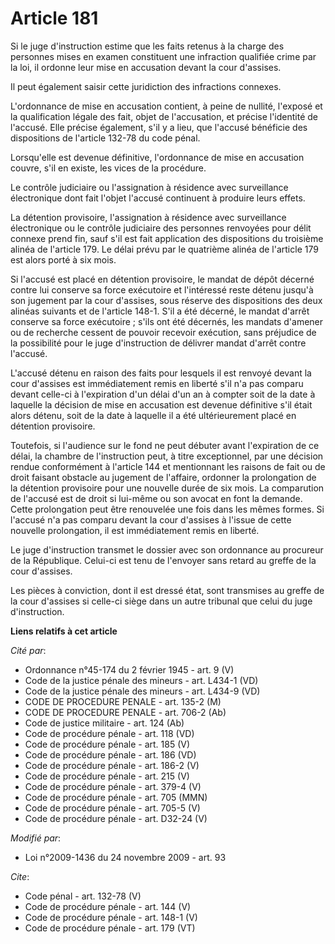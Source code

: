 # Article 181

Si le juge d'instruction estime que les faits retenus à la charge des personnes mises en examen constituent une infraction
qualifiée crime par la loi, il ordonne leur mise en accusation devant la cour d'assises. 

Il peut également saisir cette juridiction des infractions connexes. 

L'ordonnance de mise en accusation contient, à peine de nullité, l'exposé et la qualification légale des fait, objet de
l'accusation, et précise l'identité de l'accusé. Elle précise également, s'il y a lieu, que l'accusé bénéficie des
dispositions de l'article 132-78 du code pénal. 

Lorsqu'elle est devenue définitive, l'ordonnance de mise en accusation couvre, s'il en existe, les vices de la procédure. 

Le contrôle judiciaire ou l'assignation à résidence avec surveillance électronique dont fait l'objet l'accusé continuent à
produire leurs effets. 

La détention provisoire, l'assignation à résidence avec surveillance électronique ou le contrôle judiciaire des personnes
renvoyées pour délit connexe prend fin, sauf s'il est fait application des dispositions du troisième alinéa de l'article 179.
Le délai prévu par le quatrième alinéa de l'article 179 est alors porté à six mois. 

Si l'accusé est placé en détention provisoire, le mandat de dépôt décerné contre lui conserve sa force exécutoire et
l'intéressé reste détenu jusqu'à son jugement par la cour d'assises, sous réserve des dispositions des deux alinéas suivants
et de l'article 148-1. S'il a été décerné, le mandat d'arrêt conserve sa force exécutoire ; s'ils ont été décernés, les
mandats d'amener ou de recherche cessent de pouvoir recevoir exécution, sans préjudice de la possibilité pour le juge
d'instruction de délivrer mandat d'arrêt contre l'accusé. 

L'accusé détenu en raison des faits pour lesquels il est renvoyé devant la cour d'assises est immédiatement remis en liberté
s'il n'a pas comparu devant celle-ci à l'expiration d'un délai d'un an à compter soit de la date à laquelle la décision de
mise en accusation est devenue définitive s'il était alors détenu, soit de la date à laquelle il a été ultérieurement placé
en détention provisoire. 

Toutefois, si l'audience sur le fond ne peut débuter avant l'expiration de ce délai, la chambre de l'instruction peut, à
titre exceptionnel, par une décision rendue conformément à l'article 144 et mentionnant les raisons de fait ou de droit
faisant obstacle au jugement de l'affaire, ordonner la prolongation de la détention provisoire pour une nouvelle durée de six
mois. La comparution de l'accusé est de droit si lui-même ou son avocat en font la demande. Cette prolongation peut être
renouvelée une fois dans les mêmes formes. Si l'accusé n'a pas comparu devant la cour d'assises à l'issue de cette nouvelle
prolongation, il est immédiatement remis en liberté. 

Le juge d'instruction transmet le dossier avec son ordonnance au procureur de la République. Celui-ci est tenu de l'envoyer
sans retard au greffe de la cour d'assises. 

Les pièces à conviction, dont il est dressé état, sont transmises au greffe de la cour d'assises si celle-ci siège dans un
autre tribunal que celui du juge d'instruction.

**Liens relatifs à cet article**

_Cité par_:

  - Ordonnance n°45-174 du 2 février 1945 - art. 9 (V)
  - Code de la justice pénale des mineurs - art. L434-1 (VD)
  - Code de la justice pénale des mineurs - art. L434-9 (VD)
  - CODE DE PROCEDURE PENALE - art. 135-2 (M)
  - CODE DE PROCEDURE PENALE - art. 706-2 (Ab)
  - Code de justice militaire - art. 124 (Ab)
  - Code de procédure pénale - art. 118 (VD)
  - Code de procédure pénale - art. 185 (V)
  - Code de procédure pénale - art. 186 (VD)
  - Code de procédure pénale - art. 186-2 (V)
  - Code de procédure pénale - art. 215 (V)
  - Code de procédure pénale - art. 379-4 (V)
  - Code de procédure pénale - art. 705 (MMN)
  - Code de procédure pénale - art. 705-5 (V)
  - Code de procédure pénale - art. D32-24 (V)

_Modifié par_:

  - Loi n°2009-1436 du 24 novembre 2009 - art. 93

_Cite_:

  - Code pénal - art. 132-78 (V)
  - Code de procédure pénale - art. 144 (V)
  - Code de procédure pénale - art. 148-1 (V)
  - Code de procédure pénale - art. 179 (VT)
